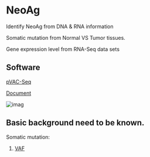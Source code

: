# NeoAg
Identify NeoAg from DNA &amp; RNA information

Somatic mutation from Normal VS Tumor tissues. 

Gene expression level from RNA-Seq data sets

## Software
[pVAC-Seq](https://github.com/griffithlab/pVAC-Seq) 

[Document](https://media.readthedocs.org/pdf/pvac-seq/latest/pvac-seq.pdf)

![imag](http://media.springernature.com/lw785/springer-static/image/art%3A10.1186%2Fs13073-016-0264-5/MediaObjects/13073_2016_264_Fig1_HTML.gif)


## Basic background need to be known.
Somatic mutation:
1) [VAF](https://www.biostars.org/p/6368/)

